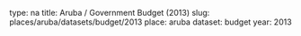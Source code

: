 type: na
title: Aruba / Government Budget (2013)
slug: places/aruba/datasets/budget/2013
place: aruba
dataset: budget
year: 2013
